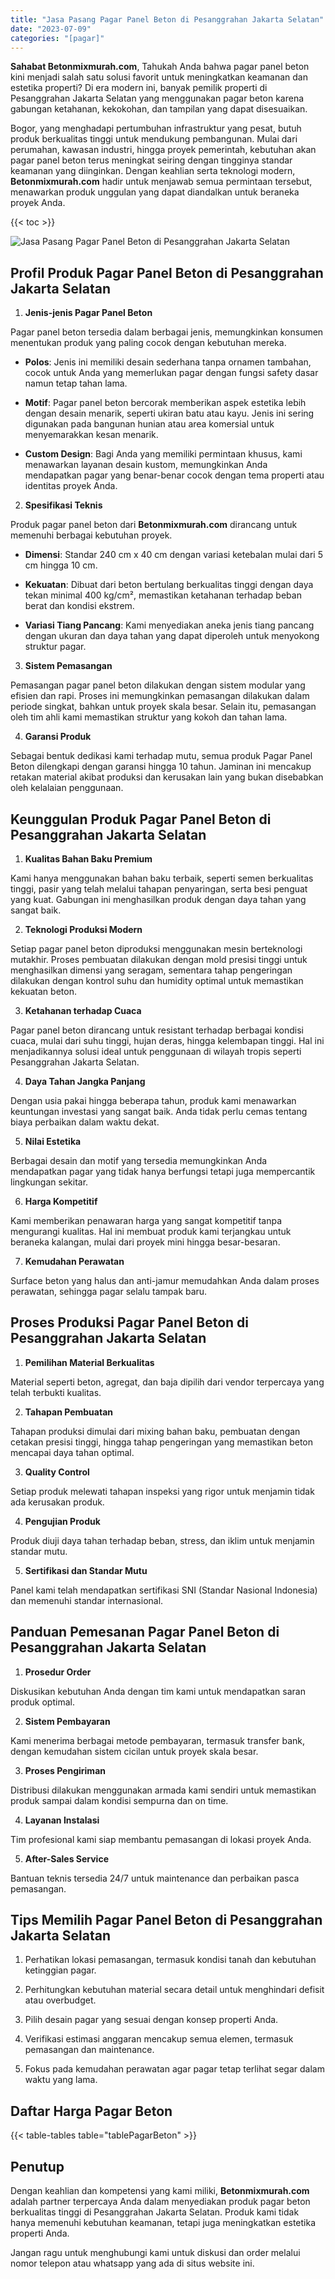 ```yaml
---
title: "Jasa Pasang Pagar Panel Beton di Pesanggrahan Jakarta Selatan"
date: "2023-07-09"
categories: "[pagar]"
---
```


**Sahabat Betonmixmurah.com**, Tahukah Anda bahwa pagar panel beton kini menjadi salah satu solusi favorit untuk meningkatkan keamanan dan estetika properti? Di era modern ini, banyak pemilik properti di Pesanggrahan Jakarta Selatan yang menggunakan pagar beton karena gabungan ketahanan, kekokohan, dan tampilan yang dapat disesuaikan.  

Bogor, yang menghadapi pertumbuhan infrastruktur yang pesat, butuh produk berkualitas tinggi untuk mendukung pembangunan. Mulai dari perumahan, kawasan industri, hingga proyek pemerintah, kebutuhan akan pagar panel beton terus meningkat seiring dengan tingginya standar keamanan yang diinginkan. Dengan keahlian serta teknologi modern, **Betonmixmurah.com** hadir untuk menjawab semua permintaan tersebut, menawarkan produk unggulan yang dapat diandalkan untuk beraneka proyek Anda.

{{< toc >}}

![Jasa Pasang Pagar Panel Beton di Pesanggrahan Jakarta Selatan](/images/pagar/pagar-beton-10.jpg)

## Profil Produk Pagar Panel Beton di Pesanggrahan Jakarta Selatan

1. **Jenis-jenis Pagar Panel Beton**  

Pagar panel beton tersedia dalam berbagai jenis, memungkinkan konsumen menentukan produk yang paling cocok dengan kebutuhan mereka.  

- **Polos**: Jenis ini memiliki desain sederhana tanpa ornamen tambahan, cocok untuk Anda yang memerlukan pagar dengan fungsi safety dasar namun tetap tahan lama.  

- **Motif**: Pagar panel beton bercorak memberikan aspek estetika lebih dengan desain menarik, seperti ukiran batu atau kayu. Jenis ini sering digunakan pada bangunan hunian atau area komersial untuk menyemarakkan kesan menarik.  

- **Custom Design**: Bagi Anda yang memiliki permintaan khusus, kami menawarkan layanan desain kustom, memungkinkan Anda mendapatkan pagar yang benar-benar cocok dengan tema properti atau identitas proyek Anda.  

2. **Spesifikasi Teknis**  

Produk pagar panel beton dari **Betonmixmurah.com** dirancang untuk memenuhi berbagai kebutuhan proyek.  

- **Dimensi**: Standar 240 cm x 40 cm dengan variasi ketebalan mulai dari 5 cm hingga 10 cm.  

- **Kekuatan**: Dibuat dari beton bertulang berkualitas tinggi dengan daya tekan minimal 400 kg/cm², memastikan ketahanan terhadap beban berat dan kondisi ekstrem.  

- **Variasi Tiang Pancang**: Kami menyediakan aneka jenis tiang pancang dengan ukuran dan daya tahan yang dapat diperoleh untuk menyokong struktur pagar.  

3. **Sistem Pemasangan**  

Pemasangan pagar panel beton dilakukan dengan sistem modular yang efisien dan rapi. Proses ini memungkinkan pemasangan dilakukan dalam periode singkat, bahkan untuk proyek skala besar. Selain itu, pemasangan oleh tim ahli kami memastikan struktur yang kokoh dan tahan lama.  

4. **Garansi Produk**  

Sebagai bentuk dedikasi kami terhadap mutu, semua produk Pagar Panel Beton dilengkapi dengan garansi hingga 10 tahun. Jaminan ini mencakup retakan material akibat produksi dan kerusakan lain yang bukan disebabkan oleh kelalaian penggunaan.

## Keunggulan Produk Pagar Panel Beton di Pesanggrahan Jakarta Selatan 

1. **Kualitas Bahan Baku Premium**  

Kami hanya menggunakan bahan baku terbaik, seperti semen berkualitas tinggi, pasir yang telah melalui tahapan penyaringan, serta besi penguat yang kuat. Gabungan ini menghasilkan produk dengan daya tahan yang sangat baik.  

2. **Teknologi Produksi Modern**  

Setiap pagar panel beton diproduksi menggunakan mesin berteknologi mutakhir. Proses pembuatan dilakukan dengan mold presisi tinggi untuk menghasilkan dimensi yang seragam, sementara tahap pengeringan dilakukan dengan kontrol suhu dan humidity optimal untuk memastikan kekuatan beton.  

3. **Ketahanan terhadap Cuaca**  

Pagar panel beton dirancang untuk resistant terhadap berbagai kondisi cuaca, mulai dari suhu tinggi, hujan deras, hingga kelembapan tinggi. Hal ini menjadikannya solusi ideal untuk penggunaan di wilayah tropis seperti Pesanggrahan Jakarta Selatan.  

4. **Daya Tahan Jangka Panjang**  

Dengan usia pakai hingga beberapa tahun, produk kami menawarkan keuntungan investasi yang sangat baik. Anda tidak perlu cemas tentang biaya perbaikan dalam waktu dekat.  

5. **Nilai Estetika**  

Berbagai desain dan motif yang tersedia memungkinkan Anda mendapatkan pagar yang tidak hanya berfungsi tetapi juga mempercantik lingkungan sekitar.  

6. **Harga Kompetitif**  

Kami memberikan penawaran harga yang sangat kompetitif tanpa mengurangi kualitas. Hal ini membuat produk kami terjangkau untuk beraneka kalangan, mulai dari proyek mini hingga besar-besaran.  

7. **Kemudahan Perawatan**  

Surface beton yang halus dan anti-jamur memudahkan Anda dalam proses perawatan, sehingga pagar selalu tampak baru.

## Proses Produksi Pagar Panel Beton di Pesanggrahan Jakarta Selatan

1. **Pemilihan Material Berkualitas**  

Material seperti beton, agregat, dan baja dipilih dari vendor terpercaya yang telah terbukti kualitas.

2. **Tahapan Pembuatan**  

Tahapan produksi dimulai dari mixing bahan baku, pembuatan dengan cetakan presisi tinggi, hingga tahap pengeringan yang memastikan beton mencapai daya tahan optimal.

3. **Quality Control**  

Setiap produk melewati tahapan inspeksi yang rigor untuk menjamin tidak ada kerusakan produk.

4. **Pengujian Produk**  

Produk diuji daya tahan terhadap beban, stress, dan iklim untuk menjamin standar mutu.

5. **Sertifikasi dan Standar Mutu**  

Panel kami telah mendapatkan sertifikasi SNI (Standar Nasional Indonesia) dan memenuhi standar internasional.

## Panduan Pemesanan Pagar Panel Beton di Pesanggrahan Jakarta Selatan

1. **Prosedur Order**  

Diskusikan kebutuhan Anda dengan tim kami untuk mendapatkan saran produk optimal.

2. **Sistem Pembayaran**  

Kami menerima berbagai metode pembayaran, termasuk transfer bank, dengan kemudahan sistem cicilan untuk proyek skala besar.

3. **Proses Pengiriman**  

Distribusi dilakukan menggunakan armada kami sendiri untuk memastikan produk sampai dalam kondisi sempurna dan on time.

4. **Layanan Instalasi**  

Tim profesional kami siap membantu pemasangan di lokasi proyek Anda.

5. **After-Sales Service**  

Bantuan teknis tersedia 24/7 untuk maintenance dan perbaikan pasca pemasangan.

## Tips Memilih Pagar Panel Beton di Pesanggrahan Jakarta Selatan

1. Perhatikan lokasi pemasangan, termasuk kondisi tanah dan kebutuhan ketinggian pagar.  

2. Perhitungkan kebutuhan material secara detail untuk menghindari defisit atau overbudget.  

3. Pilih desain pagar yang sesuai dengan konsep properti Anda.  

4. Verifikasi estimasi anggaran mencakup semua elemen, termasuk pemasangan dan maintenance.  

5. Fokus pada kemudahan perawatan agar pagar tetap terlihat segar dalam waktu yang lama.

## Daftar Harga Pagar Beton

{{< table-tables table="tablePagarBeton" >}}

## Penutup

Dengan keahlian dan kompetensi yang kami miliki, **Betonmixmurah.com** adalah partner terpercaya Anda dalam menyediakan produk pagar beton berkualitas tinggi di Pesanggrahan Jakarta Selatan. Produk kami tidak hanya memenuhi kebutuhan keamanan, tetapi juga meningkatkan estetika properti Anda.  

Jangan ragu untuk menghubungi kami untuk diskusi dan order melalui nomor telepon atau whatsapp yang ada di situs website ini.